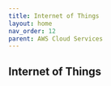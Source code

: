 ```yaml
---
title: Internet of Things
layout: home
nav_order: 12
parent: AWS Cloud Services
---
```


## Internet of Things